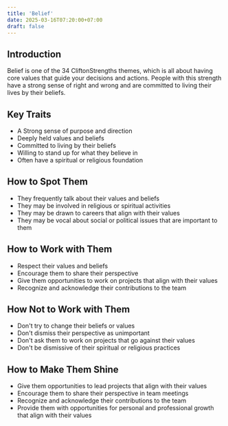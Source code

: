```yaml
---
title: 'Belief'
date: 2025-03-16T07:20:00+07:00
draft: false
---
```


## Introduction

Belief is one of the 34 CliftonStrengths themes, which is all about having core values that guide your decisions and actions. People with this strength have a strong sense of right and wrong and are committed to living their lives by their beliefs.

## Key Traits

- A Strong sense of purpose and direction
- Deeply held values and beliefs
- Committed to living by their beliefs
- Willing to stand up for what they believe in
- Often have a spiritual or religious foundation

## How to Spot Them

- They frequently talk about their values and beliefs
- They may be involved in religious or spiritual activities
- They may be drawn to careers that align with their values
- They may be vocal about social or political issues that are important to them

## How to Work with Them

- Respect their values and beliefs
- Encourage them to share their perspective
- Give them opportunities to work on projects that align with their values
- Recognize and acknowledge their contributions to the team

## How Not to Work with Them

- Don't try to change their beliefs or values
- Don't dismiss their perspective as unimportant
- Don't ask them to work on projects that go against their values
- Don't be dismissive of their spiritual or religious practices

## How to Make Them Shine

- Give them opportunities to lead projects that align with their values
- Encourage them to share their perspective in team meetings
- Recognize and acknowledge their contributions to the team
- Provide them with opportunities for personal and professional growth that align with their values
